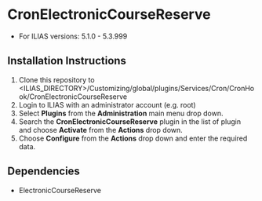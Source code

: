 # CronElectronicCourseReserve
* For ILIAS versions: 5.1.0 - 5.3.999

## Installation Instructions
1. Clone this repository to <ILIAS_DIRECTORY>/Customizing/global/plugins/Services/Cron/CronHook/CronElectronicCourseReserve
2. Login to ILIAS with an administrator account (e.g. root)
3. Select **Plugins** from the **Administration** main menu drop down.
4. Search the **CronElectronicCourseReserve** plugin in the list of plugin and choose **Activate** from the **Actions** drop down.
5. Choose **Configure** from the **Actions** drop down and enter the required data.

## Dependencies
* ElectronicCourseReserve